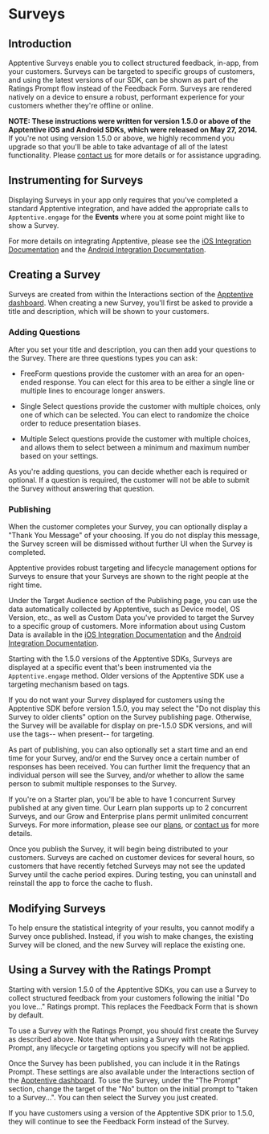 # Surveys

## Introduction

Apptentive Surveys enable you to collect structured feedback, in-app, from your customers. Surveys can be targeted to specific groups of customers, and using the latest versions of our SDK, can be shown as part of the Ratings Prompt flow instead of the Feedback Form. Surveys are rendered natively on a device to ensure a robust, performant experience for your customers whether they're offline or online.

**NOTE: These instructions were written for version 1.5.0 or above of the Apptentive iOS and Android SDKs, which were released on May 27, 2014.**  If you're not using version 1.5.0 or above, we highly recommend you upgrade so that you'll be able to take advantage of all of the latest functionality. Please [contact us](http://www.apptentive.com/contact) for more details or for assistance upgrading.

## Instrumenting for Surveys

Displaying Surveys in your app only requires that you've completed a standard Apptentive integration, and have added the appropriate calls to `Apptentive.engage` for the **Events** where you at some point might like to show a Survey.

For more details on integrating Apptentive, please see the [iOS Integration Documentation](http://www.apptentive.com/docs/ios/) and the [Android Integration Documentation](http://www.apptentive.com/docs/android/).

## Creating a Survey

Surveys are created from within the Interactions section of the [Apptentive dashboard](https://be.apptentive.com/). When creating a new Survey, you'll first be asked to provide a title and description, which will be shown to your customers.

### Adding Questions

After you set your title and description, you can then add your questions to the Survey. There are three questions types you can ask:

* FreeForm questions provide the customer with an area for an open-ended response. You can elect for this area to be either a single line or multiple lines to encourage longer answers.

* Single Select questions provide the customer with multiple choices, only one of which can be selected. You can elect to randomize the choice order to reduce presentation biases.

* Multiple Select questions provide the customer with multiple choices, and allows them to select between a minimum and maximum number based on your settings.

As you're adding questions, you can decide whether each is required or optional. If a question is required, the customer will not be able to submit the Survey without answering that question.

### Publishing

When the customer completes your Survey, you can optionally display a "Thank You Message" of your choosing. If you do not display this message, the Survey screen will be dismissed without further UI when the Survey is completed.

Apptentive provides robust targeting and lifecycle management options for Surveys to ensure that your Surveys are shown to the right people at the right time.

Under the Target Audience section of the Publishing page, you can use the data automatically collected by Apptentive, such as Device model, OS Version, etc., as well as Custom Data you've provided to target the Survey to a specific group of customers. More information about using Custom Data is available in the [iOS Integration Documentation](http://www.apptentive.com/docs/ios/) and the [Android Integration Documentation](http://www.apptentive.com/docs/android/).

Starting with the 1.5.0 versions of the Apptentive SDKs, Surveys are displayed at a specific event that's been instrumented via the `Apptentive.engage` method. Older versions of the Apptentive SDK use a targeting mechanism based on tags.

If you do not want your Survey displayed for customers using the Apptentive SDK before version 1.5.0, you may select the "Do not display this Survey to older clients" option on the Survey publishing page. Otherwise, the Survey will be available for display on pre-1.5.0 SDK versions, and will use the tags-- when present-- for targeting.

As part of publishing, you can also optionally set a start time and an end time for your Survey, and/or end the Survey once a certain number of responses has been received. You can further limit the frequency that an individual person will see the Survey, and/or whether to allow the same person to submit multiple responses to the Survey.

If you're on a Starter plan, you'll be able to have 1 concurrent Survey published at any given time. Our Learn plan supports up to 2 concurrent Surveys, and our Grow and Enterprise plans permit unlimited concurrent Surveys. For more information, please see our [plans](http://www.apptentive.com/plans/), or [contact us](http://www.apptentive.com/contact) for more details.

Once you publish the Survey, it will begin being distributed to your customers. Surveys are cached on customer devices for several hours, so customers that have recently fetched Surveys may not see the updated Survey until the cache period expires. During testing, you can uninstall and reinstall the app to force the cache to flush.

## Modifying Surveys

To help ensure the statistical integrity of your results, you cannot modify a Survey once published. Instead, if you wish to make changes, the existing Survey will be cloned, and the new Survey will replace the existing one.

## Using a Survey with the Ratings Prompt

Starting with version 1.5.0 of the Apptentive SDKs, you can use a Survey to collect structured feedback from your customers following the initial "Do you love..." Ratings prompt. This replaces the Feedback Form that is shown by default.

To use a Survey with the Ratings Prompt, you should first create the Survey as described above. Note that when using a Survey with the Ratings Prompt, any lifecycle or targeting options you specify will not be applied.

Once the Survey has been published, you can include it in the Ratings Prompt. These settings are also available under the Interactions section of the [Apptentive dashboard](https://be.apptentive.com/). To use the Survey, under the "The Prompt" section, change the target of the "No" button on the initial prompt to "taken to a Survey...". You can then select the Survey you just created.

If you have customers using a version of the Apptentive SDK prior to 1.5.0, they will continue to see the Feedback Form instead of the Survey.